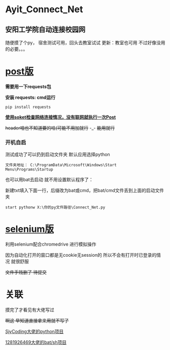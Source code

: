 

# Ayit_Connect_Net

## 安阳工学院自动连接校园网

随便摸了个py，  宿舍测试可用，回头去教室试试
更新：教室也可用  不过好像没用的必要。。。

# [post版](https://github.com/caravaned/Ayit_Connect_Net/blob/main/Connect_Net.py)

**需要用一下requests包**

**安装 requests:  cmd运行**

```
pip install requests
```

**<u>使用soket检查网络连接情况，没有联网就执行一次Post</u>**

~~header咱也不知道要的啥(可能不用加就行~~   -_-  ~~能用就行~~

### 开机自启

测试成功了可以扔到启动文件夹  默认应用选择python


```
文件夹地址： C:\ProgramData\Microsoft\Windows\Start Menu\Programs\Startup
```

也可以用bat去启动  就不用设置默认程序了：

​	新建txt填入下面一行，后缀改为bat或cmd，把bat/cmd文件丢到上面的启动文件夹

```
start pythonw X:\你的py文件路径\Connect_Net.py
```



# [selenium版](#)

利用selenium配合chromedrive 进行模拟操作

因为自动化打开的窗口都是无cookie无session的   所以不会有打开时已登录的情况 就很舒服

~~文件手贱删了 待提交~~



# 关联

摸完了才看见有大佬写过 

~~啊这    早知道直接拿来用就不写了~~

[SjyCoding大佬的python项目](https://github.com/SjyCoding/ayit_autologin)

[1281926469大佬的bat/sh项目](https://github.com/1281926469/Ayit_Autologin_CampusNetwork)

